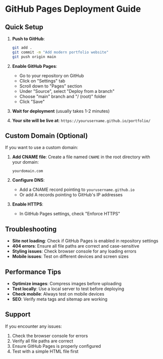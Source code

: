 # GitHub Pages Deployment Guide

## Quick Setup

1. **Push to GitHub**:
   ```bash
   git add .
   git commit -m "Add modern portfolio website"
   git push origin main
   ```

2. **Enable GitHub Pages**:
   - Go to your repository on GitHub
   - Click on "Settings" tab
   - Scroll down to "Pages" section
   - Under "Source", select "Deploy from a branch"
   - Choose "main" branch and "/ (root)" folder
   - Click "Save"

3. **Wait for deployment** (usually takes 1-2 minutes)

4. **Your site will be live at**:
   `https://yourusername.github.io/portfolio/`

## Custom Domain (Optional)

If you want to use a custom domain:

1. **Add CNAME file**:
   Create a file named `CNAME` in the root directory with your domain:
   ```
   yourdomain.com
   ```

2. **Configure DNS**:
   - Add a CNAME record pointing to `yourusername.github.io`
   - Or add A records pointing to GitHub's IP addresses

3. **Enable HTTPS**:
   - In GitHub Pages settings, check "Enforce HTTPS"

## Troubleshooting

- **Site not loading**: Check if GitHub Pages is enabled in repository settings
- **404 errors**: Ensure all file paths are correct and case-sensitive
- **Styling issues**: Check browser console for any loading errors
- **Mobile issues**: Test on different devices and screen sizes

## Performance Tips

- **Optimize images**: Compress images before uploading
- **Test locally**: Use a local server to test before deploying
- **Check mobile**: Always test on mobile devices
- **SEO**: Verify meta tags and sitemap are working

## Support

If you encounter any issues:
1. Check the browser console for errors
2. Verify all file paths are correct
3. Ensure GitHub Pages is properly configured
4. Test with a simple HTML file first
